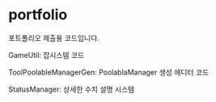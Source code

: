 # portfolio
포트폴리오 제출용 코드입니다.

GameUtil: 잡시스템 코드

ToolPoolableManagerGen: PoolablaManager 생성 에디터 코드

StatusManager: 상세한 수치 설명 시스템
